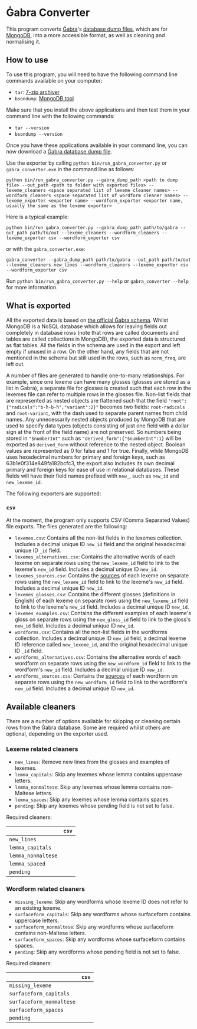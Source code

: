 # Ġabra Converter

This program converts [Ġabra](https://mlrs.research.um.edu.mt/resources/gabra/)'s [database dump files](https://mlrs.research.um.edu.mt/resources/gabra-api/p/download), which are for [MongoDB](https://www.mongodb.com/), into a more accessible format, as well as cleaning and normalising it.

## How to use

To use this program, you will need to have the following command line commands available on your computer:

- `tar`: [7-zip archiver](https://www.7-zip.org/download.html)
- `bsondump`: [MongoDB tool](https://www.mongodb.com/docs/database-tools/installation/installation/)

Make sure that you install the above applications and then test them in your command line with the following commands:

- `tar --version`
- `bsondump --version`

Once you have these applications available in your command line, you can now download a [Ġabra database dump file](https://mlrs.research.um.edu.mt/resources/gabra-api/p/download).

Use the exporter by calling `python bin/run_gabra_converter.py` or `gabra_converter.exe` in the command line as follows:

`python bin/run_gabra_converter.py --gabra_dump_path <path to dump file> --out_path <path to folder with exported files> --lexeme_cleaners <space separated list of lexeme cleaner names> --wordform_cleaners <space separated list of wordform cleaner names> --lexeme_exporter <exporter name> --wordform_exporter <exporter name, usually the same as the lexeme exporter>`

Here is a typical example:

`python bin/run_gabra_converter.py --gabra_dump_path path/to/gabra --out_path path/to/out --lexeme_cleaners --wordform_cleaners --lexeme_exporter csv --wordform_exporter csv`

or with the `gabra_converter.exe`:

`gabra_converter --gabra_dump_path path/to/gabra --out_path path/to/out --lexeme_cleaners new_lines --wordform_cleaners --lexeme_exporter csv --wordform_exporter csv`

Run `python bin/run_gabra_converter.py --help` or `gabra_converter --help` for more information.

## What is exported

All the exported data is based on [the official Ġabra schema](https://mlrs.research.um.edu.mt/resources/gabra-api/p/schema).
Whilst MongoDB is a NoSQL database which allows for leaving fields out completely in database rows (note that rows are called documents and tables are called collections in MongoDB), the exported data is structured as flat tables.
All the fields in the schema are used in the export and left empty if unused in a row.
On the other hand, any fields that are not mentioned in the schema but still used in the rows, such as `norm_freq`, are left out.

A number of files are generated to handle one-to-many relationships.
For example, since one lexeme can have many glosses (glosses are stored as a list in Ġabra), a separate file for glosses is created such that each row in the lexemes file can refer to multiple rows in the glosses file.
Non-list fields that are represented as nested objects are flattened such that the field `"root":{"radicals":"b-ħ-b-ħ","variant":2}"` becomes two fields: `root-radicals` and `root-variant`, with the dash used to separate parent names from child names.
Any unnecessarily nested objects produced by MongoDB that are used to specify data types (objects consisting of just one field with a dollar sign at the front of the field name) are not preserved.
So numbers being stored in `"$numberInt"` such as `"derived_form":{"$numberInt":1}` will be exported as `derived_form` without reference to the nested object.
Boolean values are represented as 0 for false and 1 for true.
Finally, while MongoDB uses hexadecimal numbers for primary and foreign keys, such as 63b1e0f314e849fa182bcfc3, the export also includes its own decimal primary and foreign keys for ease of use in relational databases.
These fields will have their field names prefixed with `new_`, such as `new_id` and `new_lexeme_id`.

The following exporters are supported:

### `csv`

At the moment, the program only supports CSV (Comma Separated Values) file exports.
The files generated are the following:

- `lexemes.csv`: Contains all the non-list fields in the lexemes collection.
    Includes a decimal unique ID `new_id` field and the original hexadecimal unique ID `_id` field.
- `lexemes_alternatives.csv`: Contains the alternative words of each lexeme on separate rows using the `new_lexeme_id` field to link to the lexeme's `new_id` field.
    Includes a decimal unique ID `new_id`.
- `lexemes_sources.csv`: Contains the [sources](https://mlrs.research.um.edu.mt/resources/gabra/sources) of each lexeme on separate rows using the `new_lexeme_id` field to link to the lexeme's `new_id` field.
    Includes a decimal unique ID `new_id`.
- `lexemes_glosses.csv`: Contains the different glosses (definitions in English) of each lexeme on separate rows using the `new_lexeme_id` field to link to the lexeme's `new_id` field.
    Includes a decimal unique ID `new_id`.
- `lexemes_examples.csv`: Contains the different examples of each lexeme's gloss on separate rows using the `new_gloss_id` field to link to the gloss's `new_id` field.
    Includes a decimal unique ID `new_id`.
- `wordforms.csv`: Contains all the non-list fields in the wordforms collection.
    Includes a decimal unique ID `new_id` field, a decimal lexeme ID reference called `new_lexeme_id`, and the original hexadecimal unique ID `_id` field.
- `wordforms_alternatives.csv`: Contains the alternative words of each wordform on separate rows using the `new_wordform_id` field to link to the wordform's `new_id` field.
    Includes a decimal unique ID `new_id`.
- `wordforms_sources.csv`: Contains the [sources](https://mlrs.research.um.edu.mt/resources/gabra/sources) of each wordform on separate rows using the `new_wordform_id` field to link to the wordform's `new_id` field.
    Includes a decimal unique ID `new_id`.

## Available cleaners

There are a number of options available for skipping or cleaning certain rows from the Ġabra database.
Some are required whilst others are optional, depending on the exporter used.

### Lexeme related cleaners

- `new_lines`: Remove new lines from the glosses and examples of lexemes.
- `lemma_capitals`: Skip any lexemes whose lemma contains uppercase letters.
- `lemma_nonmaltese`: Skip any lexemes whose lemma contains non-Maltese letters.
- `lemma_spaces`: Skip any lexemes whose lemma contains spaces.
- `pending`: Skip any lexemes whose pending field is not set to false.

Required cleaners:

||`csv`|
|---|---|
|`new_lines`||
|`lemma_capitals`||
|`lemma_nonmaltese`||
|`lemma_spaced`||
|`pending`||

### Wordform related cleaners

- `missing_lexeme`: Skip any wordforms whose lexeme ID does not refer to an existing lexeme.
- `surfaceform_capitals`: Skip any wordforms whose surfaceform contains uppercase letters.
- `surfaceform_nonmaltese`: Skip any wordforms whose surfaceform contains non-Maltese letters.
- `surfaceform_spaces`: Skip any wordforms whose surfaceform contains spaces.
- `pending`: Skip any wordforms whose pending field is not set to false.

Required cleaners:

||`csv`|
|---|---|
|`missing_lexeme`||
|`surfaceform_capitals`||
|`surfaceform_nonmaltese`||
|`surfaceform_spaces`||
|`pending`||
